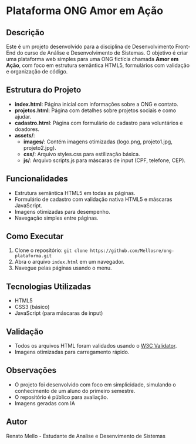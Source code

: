 # Plataforma ONG Amor em Ação

## Descrição
Este é um projeto desenvolvido para a disciplina de Desenvolvimento Front-End do curso de Análise e Desenvolvimento de Sistemas. O objetivo é criar uma plataforma web simples para uma ONG fictícia chamada **Amor em Ação**, com foco em estrutura semântica HTML5, formulários com validação e organização de código.

## Estrutura do Projeto
- **index.html**: Página inicial com informações sobre a ONG e contato.
- **projetos.html**: Página com detalhes sobre projetos sociais e como ajudar.
- **cadastro.html**: Página com formulário de cadastro para voluntários e doadores.
- **assets/**:
  - **images/**: Contém imagens otimizadas (logo.png, projeto1.jpg, projeto2.jpg).
  - **css/**: Arquivo styles.css para estilização básica.
  - **js/**: Arquivo scripts.js para máscaras de input (CPF, telefone, CEP).

## Funcionalidades
- Estrutura semântica HTML5 em todas as páginas.
- Formulário de cadastro com validação nativa HTML5 e máscaras JavaScript.
- Imagens otimizadas para desempenho.
- Navegação simples entre páginas.

## Como Executar
1. Clone o repositório: `git clone https://github.com/Mellosre/ong-plataforma.git`
2. Abra o arquivo `index.html` em um navegador.
3. Navegue pelas páginas usando o menu.

## Tecnologias Utilizadas
- HTML5
- CSS3 (básico)
- JavaScript (para máscaras de input)

## Validação
- Todos os arquivos HTML foram validados usando o [W3C Validator](https://validator.w3.org/).
- Imagens otimizadas para carregamento rápido.

## Observações
- O projeto foi desenvolvido com foco em simplicidade, simulando o conhecimento de um aluno do primeiro semestre.
- O repositório é público para avaliação.
- Imagens geradas com IA

## Autor
Renato Mello - Estudante de Analise e Desenvimento de Sistemas